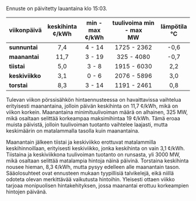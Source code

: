 Ennuste on päivitetty lauantaina klo 15:03.

| viikonpäivä  | keskihinta<br>¢/kWh | min - max<br>¢/kWh | tuulivoima min - max<br>MW | lämpötila<br>°C |
|:-------------|:----------------:|:----------------:|:-------------:|:-------------:|
| **sunnuntai**  |      7,4      |      4 - 14     |   1725 - 2362   |     -0,6      |
| **maanantai**  |     11,7      |      3 - 19     |    325 - 4080   |     -0,7      |
| **tiistai**    |      5,0      |      3 - 8      |   1915 - 6030   |      2,2      |
| **keskiviikko**|      3,1      |      0 - 6      |   2076 - 5896   |      3,0      |
| **torstai**    |      8,3      |      3 - 14     |   1191 - 2461   |      0,8      |

Tulevan viikon pörssisähkön hintaennusteessa on havaittavissa vaihtelua erityisesti maanantaina, jolloin päivän keskihinta on 11,7 ¢/kWh, mikä on viikon korkein. Maanantaina minimituulivoiman määrä on alhainen, 325 MW, mikä osaltaan selittää korkeampaa maksimihintaa 19 ¢/kWh. Tämä eroaa muista päivistä, jolloin tuulivoiman tuotanto vaihtelee laajasti, mutta keskimäärin on matalammalla tasolla kuin maanantaina. 

Maanantain jälkeen tiistai ja keskiviikko erottuvat matalammilla keskihinnoillaan, erityisesti keskiviikko, jonka keskihinta on vain 3,1 ¢/kWh. Tiistaina ja keskiviikkona tuulivoiman tuotanto on runsasta, yli 3000 MW, mikä osaltaan selittää matalampia hintoja näinä päivinä. Torstaina keskihinta nousee hieman, 8,3 ¢/kWh, mutta pysyy edelleen alle maanantain tason. Sääolosuhteet ovat ennusteen mukaan tyypillisiä talvikelejä, eikä niillä odoteta olevan merkittävää vaikutusta hintoihin. Yleisesti ottaen viikko tarjoaa monipuolisen hintakehityksen, jossa maanantai erottuu korkeampien hintojen päivänä.